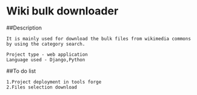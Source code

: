# Wiki bulk downloader

##Description
```
It is mainly used for download the bulk files from wikimedia commons by using the category search.
```

```
Project type - web application
Language used - Django,Python
```

##To do list
```
1.Project deployment in tools forge
2.Files selection download
```




